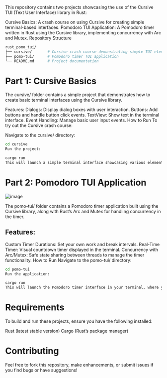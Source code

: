 This repository contains two projects showcasing the use of the Cursive TUI (Text User Interface) library in Rust:

Cursive Basics: A crash course on using Cursive for creating simple terminal-based interfaces.
Pomodoro TUI Application: A Pomodoro timer written in Rust using the Cursive library, implementing concurrency with Arc and Mutex.
Repository Structure
```bash
rust_pomo_tui/
├── cursive/       # Cursive crash course demonstrating simple TUI elements
├── pomo-tui/      # Pomodoro timer TUI application
└── README.md      # Project documentation
```

# Part 1: Cursive Basics
The cursive/ folder contains a simple project that demonstrates how to create basic terminal interfaces using the Cursive library.

Features:
Dialogs: Display dialog boxes with user interaction.
Buttons: Add buttons and handle button click events.
TextView: Show text in the terminal interface.
Event Handling: Manage basic user input events.
How to Run
To try out the Cursive crash course:

Navigate to the cursive/ directory:

```bash
cd cursive
Run the project:
```

```bash
cargo run
This will launch a simple terminal interface showcasing various elements like dialogs, buttons, and text views.
```

# Part 2: Pomodoro TUI Application

![image](https://github.com/user-attachments/assets/d340a774-2235-41cc-879f-70fb61e536bf)

The pomo-tui/ folder contains a Pomodoro timer application built using the Cursive library, along with Rust’s Arc and Mutex for handling concurrency in the timer.

## Features:
Custom Timer Durations: Set your own work and break intervals.
Real-Time Timer: Visual countdown timer displayed in the terminal.
Concurrency with Arc/Mutex: Safe state sharing between threads to manage the timer functionality.
How to Run
Navigate to the pomo-tui/ directory:

```bash
cd pomo-tui
Run the application:
```

```bash
cargo run
This will launch the Pomodoro timer interface in your terminal, where you can start your sessions and track your progress.
```

# Requirements
To build and run these projects, ensure you have the following installed:

Rust (latest stable version)
Cargo (Rust’s package manager)

# Contributing
Feel free to fork this repository, make enhancements, or submit issues if you find bugs or have suggestions!
